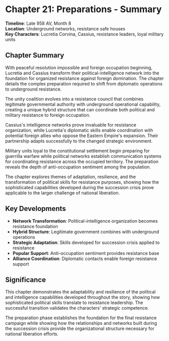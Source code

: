 # Chapter 21: Preparations - Summary

**Timeline**: Late 958 AV, Month 8  
**Location**: Underground networks, resistance safe houses  
**Key Characters**: Lucretia Corvina, Cassius, resistance leaders, loyal military units

## Chapter Summary

With peaceful resolution impossible and foreign occupation beginning, Lucretia and Cassius transform their political-intelligence network into the foundation for organized resistance against foreign domination. The chapter details the complex preparation required to shift from diplomatic operations to underground resistance.

The unity coalition evolves into a resistance council that combines legitimate governmental authority with underground operational capability, creating a unique hybrid structure that can coordinate both political and military resistance to foreign occupation.

Cassius's intelligence networks prove invaluable for resistance organization, while Lucretia's diplomatic skills enable coordination with potential foreign allies who oppose the Eastern Empire's expansion. Their partnership adapts successfully to the changed strategic environment.

Military units loyal to the constitutional settlement begin preparing for guerrilla warfare while political networks establish communication systems for coordinating resistance across the occupied territory. The preparation reveals the depth of anti-occupation sentiment among the population.

The chapter explores themes of adaptation, resilience, and the transformation of political skills for resistance purposes, showing how the sophisticated capabilities developed during the succession crisis prove applicable to the larger challenge of national liberation.

## Key Developments

- **Network Transformation**: Political-intelligence organization becomes resistance foundation
- **Hybrid Structure**: Legitimate government combines with underground operations
- **Strategic Adaptation**: Skills developed for succession crisis applied to resistance
- **Popular Support**: Anti-occupation sentiment provides resistance base
- **Alliance Coordination**: Diplomatic contacts enable foreign resistance support

## Significance

This chapter demonstrates the adaptability and resilience of the political and intelligence capabilities developed throughout the story, showing how sophisticated political skills translate to resistance leadership. The successful transition validates the characters' strategic competence.

The preparation phase establishes the foundation for the final resistance campaign while showing how the relationships and networks built during the succession crisis provide the organizational structure necessary for national liberation efforts.
